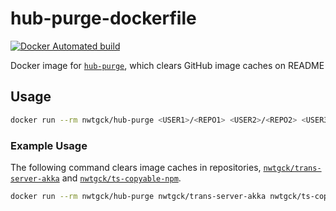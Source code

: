 # hub-purge-dockerfile
[![Docker Automated build](https://img.shields.io/docker/automated/nwtgck/hub-purge.svg)](https://hub.docker.com/r/nwtgck/hub-purge/)

Docker image for [`hub-purge`](https://github.com/mpyw/hub-purge), which 
clears GitHub image caches on README

## Usage

```bash
docker run --rm nwtgck/hub-purge <USER1>/<REPO1> <USER2>/<REPO2> <USER3>/<REPO3>
```

### Example Usage

The following command clears image caches in repositories, [`nwtgck/trans-server-akka`](https://github.com/nwtgck/trans-server-akka) and [`nwtgck/ts-copyable-npm`](https://github.com/nwtgck/ts-copyable-npm).

```bash
docker run --rm nwtgck/hub-purge nwtgck/trans-server-akka nwtgck/ts-copyable-npm
```
